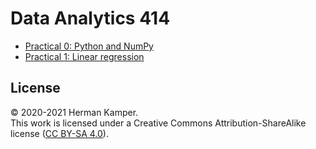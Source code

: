 Data Analytics 414
==================

- [Practical 0: Python and NumPy](https://colab.research.google.com/github/kamperh/data414/blob/main/practicals/python_numpy/python_numpy.ipynb)
- [Practical 1: Linear regression](https://colab.research.google.com/github/kamperh/data414/blob/main/practicals/linear_regression/data414_linear_regression.ipynb)

License
-------
&copy; 2020-2021 Herman Kamper.  
This work is licensed under a Creative Commons Attribution-ShareAlike
license ([CC BY-SA 4.0](http://creativecommons.org/licenses/by-sa/4.0/)).
